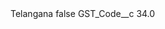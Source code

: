 <?xml version="1.0" encoding="UTF-8"?>
<CustomMetadata xmlns="http://soap.sforce.com/2006/04/metadata" xmlns:xsi="http://www.w3.org/2001/XMLSchema-instance" xmlns:xsd="http://www.w3.org/2001/XMLSchema">
    <label>Telangana</label>
    <protected>false</protected>
    <values>
        <field>GST_Code__c</field>
        <value xsi:type="xsd:double">34.0</value>
    </values>
</CustomMetadata>
